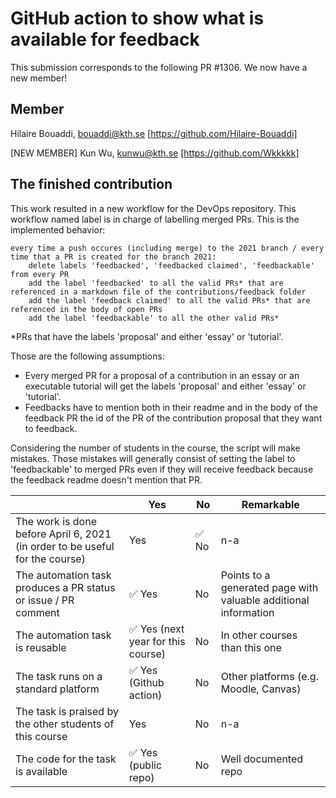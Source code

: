 # GitHub action to show what is available for feedback 

This submission corresponds to the following PR #1306. We now have a new member!

## Member 

Hilaire Bouaddi, bouaddi@kth.se [https://github.com/Hilaire-Bouaddi]

[NEW MEMBER] Kun Wu, kunwu@kth.se [https://github.com/Wkkkkk]

## The finished contribution 

This work resulted in a new workflow for the DevOps repository. This workflow named label is in charge of labelling merged PRs.
This is the implemented behavior:
```
every time a push occures (including merge) to the 2021 branch / every time that a PR is created for the branch 2021:
    delete labels 'feedbacked', 'feedbacked claimed', 'feedbackable' from every PR
    add the label 'feedbacked' to all the valid PRs* that are referenced in a markdown file of the contributions/feedback folder
    add the label 'feedback claimed' to all the valid PRs* that are referenced in the body of open PRs
    add the label 'feedbackable' to all the other valid PRs*
```
*PRs that have the labels 'proposal' and either 'essay' or 'tutorial'.

Those are the following assumptions: 
* Every merged PR for a proposal of a contribution in an essay or an executable tutorial will get the labels 'proposal' and either 'essay' or 'tutorial'.
* Feedbacks have to mention both in their readme and in the body of the feedback PR the id of the PR of the contribution proposal that they want to feedback. 

Considering the number of students in the course, the script will make mistakes. Those mistakes will generally consist of setting the label to 'feedbackable' to merged PRs even if they will receive feedback because the feedback readme doesn't mention that PR. 

|                                             | Yes | No | Remarkable  |
|-------------------------------------------- | ----|----|-------------|
|The work is done before April 6, 2021 (in order to be useful for the course) | Yes | :white_check_mark: No | n-a|
|The automation task produces a PR status or issue / PR comment | :white_check_mark: Yes | No | Points to a generated page with valuable additional information |
|The automation task is reusable | :white_check_mark: Yes (next year for this course) | No | In other courses than this one |
|The task runs on a standard platform | :white_check_mark: Yes (Github action) | No | Other platforms (e.g. Moodle, Canvas) |
|The task is praised by the other students of this course | Yes | No | n-a |
|The code for the task is available | :white_check_mark: Yes (public repo) | No | Well documented repo |